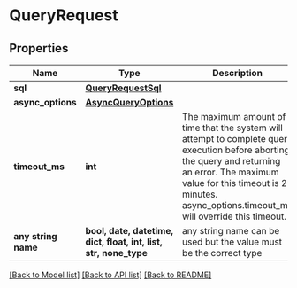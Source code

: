 # QueryRequest


## Properties
Name | Type | Description | Notes
------------ | ------------- | ------------- | -------------
**sql** | [**QueryRequestSql**](QueryRequestSql.md) |  | 
**async_options** | [**AsyncQueryOptions**](AsyncQueryOptions.md) |  | [optional] 
**timeout_ms** | **int** | The maximum amount of time that the system will attempt to complete query execution before aborting the query and returning an error. The maximum value for this timeout is 2 minutes. async_options.timeout_ms will override this timeout. | [optional] 
**any string name** | **bool, date, datetime, dict, float, int, list, str, none_type** | any string name can be used but the value must be the correct type | [optional]

[[Back to Model list]](../README.md#documentation-for-models) [[Back to API list]](../README.md#documentation-for-api-endpoints) [[Back to README]](../README.md)



